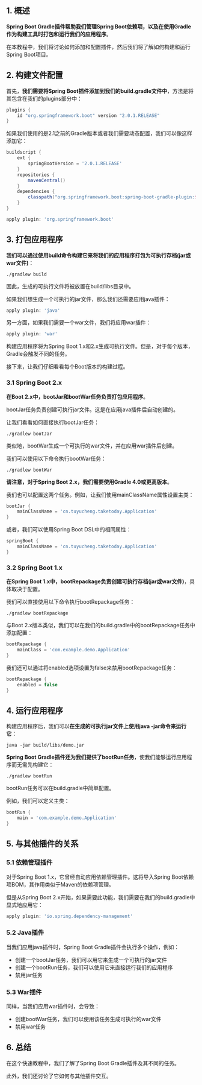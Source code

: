 ## 1. 概述

**Spring Boot Gradle插件帮助我们管理Spring Boot依赖项，以及在使用Gradle作为构建工具时打包和运行我们的应用程序**。

在本教程中，我们将讨论如何添加和配置插件，然后我们将了解如何构建和运行Spring Boot项目。

## 2. 构建文件配置

首先，**我们需要将Spring Boot插件添加到我们的build.gradle文件中**，方法是将其包含在我们的plugins部分中：

```groovy
plugins {
    id "org.springframework.boot" version "2.0.1.RELEASE"
}
```

如果我们使用的是2.1之前的Gradle版本或者我们需要动态配置，我们可以像这样添加它：

```groovy
buildscript {
    ext {
        springBootVersion = '2.0.1.RELEASE'
    }
    repositories {
        mavenCentral()
    }
    dependencies {
        classpath("org.springframework.boot:spring-boot-gradle-plugin:${springBootVersion}")
    }
}

apply plugin: 'org.springframework.boot'
```

## 3. 打包应用程序

**我们可以通过使用build命令构建它来将我们的应用程序打包为可执行存档(jar或war文件)**：

```shell
./gradlew build
```

因此，生成的可执行文件将被放置在build/libs目录中。

如果我们想生成一个可执行的jar文件，那么我们还需要应用java插件：

```groovy
apply plugin: 'java'
```

另一方面，如果我们需要一个war文件，我们将应用war插件：

```groovy
apply plugin: 'war'
```

构建应用程序将为Spring Boot 1.x和2.x生成可执行文件。但是，对于每个版本，Gradle会触发不同的任务。

接下来，让我们仔细看看每个Boot版本的构建过程。

### 3.1 Spring Boot 2.x

**在Boot 2.x中，bootJar和bootWar任务负责打包应用程序**。

bootJar任务负责创建可执行jar文件。这是在应用java插件后自动创建的。

让我们看看如何直接执行bootJar任务：

```shell
./gradlew bootJar
```

类似地，bootWar生成一个可执行的war文件，并在应用war插件后创建。

我们可以使用以下命令执行bootWar任务：

```shell
./gradlew bootWar
```

**请注意，对于Spring Boot 2.x，我们需要使用Gradle 4.0或更高版本**。

我们也可以配置这两个任务。例如，让我们使用mainClassName属性设置主类：

```groovy
bootJar {
    mainClassName = 'cn.tuyucheng.taketoday.Application'
}
```

或者，我们可以使用Spring Boot DSL中的相同属性：

```groovy
springBoot {
    mainClassName = 'cn.tuyucheng.taketoday.Application'
}
```

### 3.2 Spring Boot 1.x

**在Spring Boot 1.x中，bootRepackage负责创建可执行存档(jar或war文件)**，具体取决于配置。

我们可以直接使用以下命令执行bootRepackage任务：

```shell
./gradlew bootRepackage
```

与Boot 2.x版本类似，我们可以在我们的build.gradle中的bootRepackage任务中添加配置：

```groovy
bootRepackage {
    mainClass = 'com.example.demo.Application'
}
```

我们还可以通过将enabled选项设置为false来禁用bootRepackage任务：

```groovy
bootRepackage {
    enabled = false
}
```

## 4. 运行应用程序

构建应用程序后，我们可以**在生成的可执行jar文件上使用java -jar命令来运行它**：

```shell
java -jar build/libs/demo.jar
```

**Spring Boot Gradle插件还为我们提供了bootRun任务**，使我们能够运行应用程序而无需先构建它：

```shell
./gradlew bootRun
```

bootRun任务可以在build.gradle中简单配置。

例如，我们可以定义主类：

```groovy
bootRun {
    main = 'com.example.demo.Application'
}
```

## 5. 与其他插件的关系

### 5.1 依赖管理插件

对于Spring Boot 1.x，它曾经自动应用依赖管理插件。这将导入Spring Boot依赖项BOM，其作用类似于Maven的依赖项管理。

但是从Spring Boot 2.x开始，如果需要此功能，我们需要在我们的build.gradle中显式地应用它：

```groovy
apply plugin: 'io.spring.dependency-management'
```

### 5.2 Java插件

当我们应用java插件时，Spring Boot Gradle插件会执行多个操作，例如：

-   创建一个bootJar任务，我们可以用它来生成一个可执行的jar文件
-   创建一个bootRun任务，我们可以使用它来直接运行我们的应用程序
-   禁用jar任务

### 5.3 War插件

同样，当我们应用war插件时，会导致：

-   创建bootWar任务，我们可以使用该任务生成可执行的war文件
-   禁用war任务

## 6. 总结

在这个快速教程中，我们了解了Spring Boot Gradle插件及其不同的任务。

此外，我们还讨论了它如何与其他插件交互。